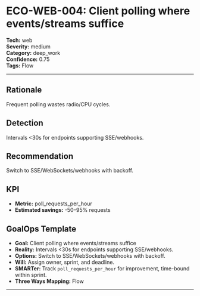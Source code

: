 # ECO-WEB-004: Client polling where events/streams suffice

**Tech:** web  
**Severity:** medium  
**Category:** deep_work  
**Confidence:** 0.75  
**Tags:** Flow

---

## Rationale
Frequent polling wastes radio/CPU cycles.

## Detection
Intervals <30s for endpoints supporting SSE/webhooks.

## Recommendation
Switch to SSE/WebSockets/webhooks with backoff.

## KPI
- **Metric:** poll_requests_per_hour  
- **Estimated savings:** -50–95% requests

## GoalOps Template
- **Goal:** Client polling where events/streams suffice  
- **Reality:** Intervals <30s for endpoints supporting SSE/webhooks.  
- **Options:** Switch to SSE/WebSockets/webhooks with backoff.  
- **Will:** Assign owner, sprint, and deadline.  
- **SMARTer:** Track `poll_requests_per_hour` for improvement, time-bound within sprint.  
- **Three Ways Mapping:** Flow

---

